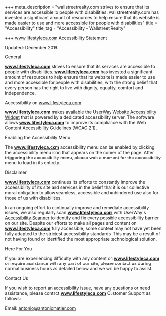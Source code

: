 +++
meta_description = "wallstreetrealty.com strives to ensure that its services are accessible to people with disabilities. wallstreetrealty.com has invested a significant amount of resources to help ensure that its website is made easier to use and more accessible for people with disabilities"
title = "Accessibility"
title_tag = "Accessibility - Wallstreet Realty"

+++
www.lifestyleca.com Accessibility Statement

  
  
Updated: December 2019. 

General

**www.lifestyleca.com** strives to ensure that its services are accessible to people with disabilities. **www.lifestyleca.com** has invested a significant amount of resources to help ensure that its website is made easier to use and more accessible for people with disabilities, with the strong belief that every person has the right to live with dignity, equality, comfort and independence.

Accessibility on www.lifestyleca.com

**www.lifestyleca.com** makes available the [UserWay Website Accessibility Widget](https://UserWay.org) that is powered by a dedicated accessibility server. The software allows **www.lifestyleca.com** to improve its compliance with the Web Content Accessibility Guidelines (WCAG 2.1).

Enabling the Accessibility Menu

The **www.lifestyleca.com** accessibility menu can be enabled by clicking the accessibility menu icon that appears on the corner of the page. After triggering the accessibility menu, please wait a moment for the accessibility menu to load in its entirety.

Disclaimer

**www.lifestyleca.com** continues its efforts to constantly improve the accessibility of its site and services in the belief that it is our collective moral obligation to allow seamless, accessible and unhindered use also for those of us with disabilities.   
  
In an ongoing effort to continually improve and remediate accessibility issues, we also regularly scan **www.lifestyleca.com** with UserWay's [Accessibility Scanner](https://UserWay.org/scanner "Free Website Accessibility Scanner") to identify and fix every possible accessibility barrier on our site. Despite our efforts to make all pages and content on **www.lifestyleca.com** fully accessible, some content may not have yet been fully adapted to the strictest accessibility standards. This may be a result of not having found or identified the most appropriate technological solution.

Here For You

If you are experiencing difficulty with any content on **www.lifestyleca.com** or require assistance with any part of our site, please contact us during normal business hours as detailed below and we will be happy to assist.

Contact Us

If you wish to report an accessibility issue, have any questions or need assistance, please contact **www.lifestyleca.com** Customer Support as follows:   
  
Email: antonio@antoniomatier.com